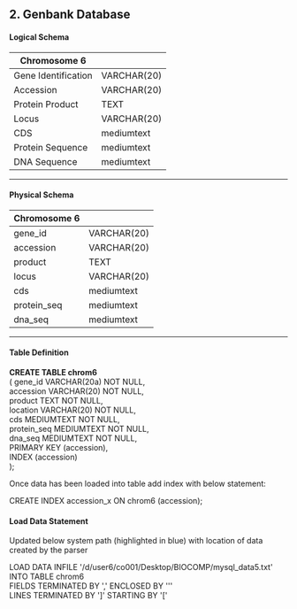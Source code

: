 ## 2.	Genbank Database

#### Logical Schema
 
 |**Chromosome 6** |              | 
 |-----------------|---------------|
 |Gene Identification| VARCHAR(20)|
 |Accession          | VARCHAR(20)|
 |Protein Product    | TEXT       |
 |Locus              | VARCHAR(20)|
 |CDS                | mediumtext |
 |Protein Sequence   | mediumtext |
 |DNA Sequence       | mediumtext |
  ---------------------------------
 
#### Physical Schema
 
  | **Chromosome 6** |              | 
 |-----------------|---------------|
 |gene_id            | VARCHAR(20)|
 |accession          | VARCHAR(20)|
 |product            | TEXT       |
 |locus              | VARCHAR(20)|
 |cds                | mediumtext |
 |protein_seq        | mediumtext |
 |dna_seq            | mediumtext |
  ---------------------------------
 
 
#### Table Definition
  
  **CREATE TABLE chrom6**  
( 	gene_id	VARCHAR(20a) NOT NULL,  
accession	VARCHAR(20) NOT NULL,  
product	TEXT NOT NULL,  
location	VARCHAR(20) NOT NULL,  
cds		MEDIUMTEXT NOT NULL,  
protein_seq	MEDIUMTEXT NOT NULL,  
dna_seq	MEDIUMTEXT NOT NULL,  
PRIMARY KEY (accession),  
INDEX (accession)   
);  
	
Once data has been loaded into table add index with below statement:

CREATE INDEX accession_x ON chrom6 (accession);  


#### Load Data Statement
Updated below system path (highlighted in blue) with location of data created by the parser  

LOAD DATA INFILE '/d/user6/co001/Desktop/BIOCOMP/mysql_data5.txt'  
INTO TABLE chrom6  
FIELDS TERMINATED BY ',' ENCLOSED BY '\''  
LINES TERMINATED BY ']' STARTING BY '['  
